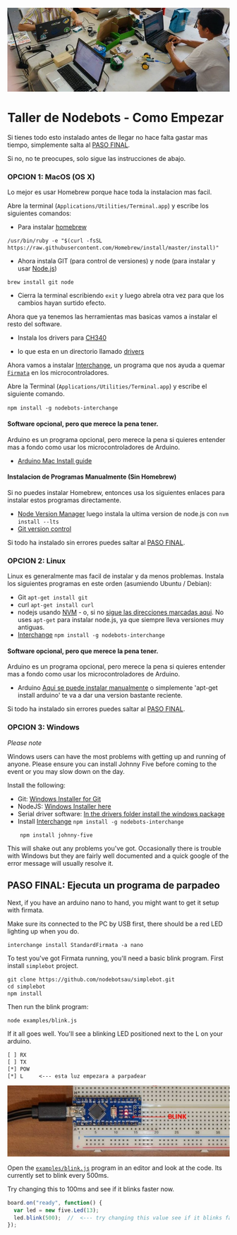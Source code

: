 ![setup.jpg](setup.jpg)

# Taller de Nodebots - Como Empezar

Si tienes todo esto instalado antes de llegar no hace falta gastar mas tiempo, simplemente salta al [PASO FINAL](#paso-final-ejecuta-un-programa-de-parpadeo). 

Si no, no te preocupes, solo sigue las instrucciones de abajo.

### OPCION 1: MacOS (OS X)

Lo mejor es usar Homebrew porque hace toda la instalacion mas facil.

Abre la terminal (`Applications/Utilities/Terminal.app`) y escribe los siguientes
comandos:

* Para instalar [homebrew](http://brew.sh/)
```
/usr/bin/ruby -e "$(curl -fsSL https://raw.githubusercontent.com/Homebrew/install/master/install)"
```
* Ahora instala GIT (para control de versiones) y node (para instalar y usar [Node.js](http://nodejs.org/))
```
brew install git node
```
* Cierra la terminal escribiendo `exit` y luego abrela otra vez para que los cambios hayan
surtido efecto.

Ahora que ya tenemos las herramientas mas basicas vamos a instalar el resto del software.

* Instala los drivers para [CH340](https://www.geekfactory.mx/tutoriales/tutoriales-arduino/driver-ch340-para-arduino-chinos-o-genericos/) 
- lo que esta en un directorio llamado [drivers](drivers/CH34x_Install_V1.3.pkg)

Ahora vamos a instalar [Interchange](https://github.com/johnny-five-io/nodebots-interchange), un programa que nos ayuda a quemar [`Firmata`](https://www.youtube.com/watch?v=NlEgaMNKj8w) en los microcontroladores. 

Abre la Terminal (`Applications/Utilities/Terminal.app`) y escribe el siguiente comando.

`npm install -g nodebots-interchange`

#### Software opcional, pero que merece la pena tener.

Arduino es un programa opcional, pero merece la pena si quieres entender mas a fondo como usar los microcontroladores de Arduino.

* [Arduino Mac Install guide](http://arduino.cc/en/Guide/MacOSX) 

#### Instalacion de Programas Manualmente (Sin Homebrew)

Si no puedes instalar Homebrew, entonces usa los siguientes enlaces 
para instalar estos programas directamente.

* [Node Version Manager](https://github.com/creationix/nvm) luego instala la ultima version de node.js con `nvm install --lts`
* [Git version control](https://git-scm.com/) 

Si todo ha instalado sin errores puedes saltar al [PASO FINAL](#paso-final-ejecuta-un-programa-de-parpadeo).

### OPCION 2: Linux

Linux es generalmente mas facil de instalar y da menos problemas. Instala los siguientes programas en este orden (asumiendo Ubuntu / Debian):

* Git `apt-get install git`
* curl `apt-get install curl`
* nodejs usando [NVM](https://github.com/creationix/nvm) - o, si no
[sigue las direcciones marcadas aqui](http://nodejs.org). No uses `apt-get` para instalar node.js, ya que siempre lleva versiones muy antiguas.
* [Interchange](https://github.com/johnny-five-io/nodebots-interchange)
`npm install -g nodebots-interchange`

#### Software opcional, pero que merece la pena tener.

Arduino es un programa opcional, pero merece la pena si quieres entender mas a fondo como usar los microcontroladores de Arduino.

* Arduino [Aqui se puede instalar manualmente](http://playground.arduino.cc/Learning/Linux) o simplemente 'apt-get install arduino' te va a dar una version bastante reciente.

Si todo ha instalado sin errores puedes saltar al [PASO FINAL](#paso-final-ejecuta-un-programa-de-parpadeo).

### OPCION 3: Windows

_Please note_

Windows users can have the most problems with getting up and running of anyone.
Please ensure you can install Johnny Five before coming to the event or you may
slow down on the day.

Install the following:

* Git: [Windows Installer for Git](https://git-scm.com/downloads)
* NodeJS: [Windows Installer here](http://nodejs.org/en/download/)
* Serial driver software: [In the drivers folder install the windows package](drivers/CH340%20windows.zip)
* Install [Interchange](https://github.com/johnny-five-io/nodebots-interchange)
`npm install -g nodebots-interchange`

```
    npm install johnny-five
```

This will shake out any problems you've got. Occasionally there is trouble with
Windows but they are fairly well documented and a quick google of the error
message will usually resolve it.

## PASO FINAL: Ejecuta un programa de parpadeo

Next, if you have an arduino nano to hand, you might want to get it setup with firmata.

Make sure its connected to the PC by USB first, there should be a red LED lighting up when you do.

```
interchange install StandardFirmata -a nano
```

To test you've got Firmata running, you'll need a basic blink program. First install `simplebot` project.

```
git clone https://github.com/nodebotsau/simplebot.git
cd simplebot
npm install
```

Then run the blink program: 

```
node examples/blink.js
```

If it all goes well. You'll see a blinking LED positioned next to the L on your arduino.

```
[ ] RX
[ ] TX
[*] POW 
[*] L     <--- esta luz empezara a parpadear
```

![blink.jpg](blink.jpg)

Open the [`examples/blink.js`](https://github.com/nodebotsau/simplebot/blob/master/examples/blink.js) program in an editor and look at the code. Its currently set to blink every 500ms. 

Try changing this to 100ms and see if it blinks faster now.

```js
board.on("ready", function() {
  var led = new five.Led(13);
  led.blink(500);  //  <--- try changing this value see if it blinks faster/slower
});
```
